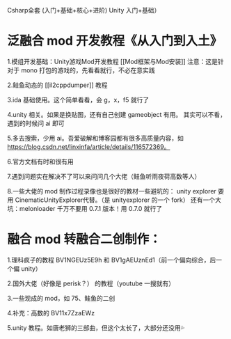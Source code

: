 Csharp全套 (入门+基础+核心+进阶)
Unity 入门+基础）

# 泛融合 mod 开发教程《从入门到入土》 
1.模组开发基础：Unity游戏Mod开发教程 [[Mod框架与Mod安装]]
注意：这是针对于 mono 打包的游戏的，先看看就行，不必在意实践 

2.鲑鱼动态的 [[il2cppdumper]] 教程 

3.ida 基础使用。这个简单看看，会 g，x，f5 就行了

4.unity 相关。如果是换贴图，还有自己创建 gameobject 有用。 
其实可以不看，遇到的时候问 ai 即可 

5.多去搜索，少用 ai。吾爱破解和博客园都有很多高质量内容，如 https://blog.csdn.net/linxinfa/article/details/116572369。 

6.官方文档有时和很有用 

7.遇到问题实在解决不了可以来问问几个大佬（鲑鱼听雨夜荷高数等人） 

8.一些大佬的 mod 制作过程录像也是很好的教材一些避坑的： unity explorer 要用 CinematicUnityExplorer代替。（是 unityexplorer 的一个 fork） 还有一个大坑：melonloader 千万不要用 0.7.1 版本！用 0.7.0 就行了 

# 融合 mod 转融合二创制作： 
1.理科疯子的教程 BV1NGEUz5E9h 和 BV1gAEUznEd1（前一个偏向综合，后一个偏 unity）

2.国外大佬（好像是 perisk？） 的教程（youtube 一搜就有） 

3.一些现成的 mod，如 75、鲑鱼的二创 

4.补充：高数的 BV11x7ZzaEWz 

5.unity 教程。如唐老狮的三部曲，但这个太长了，大部分还没用💦